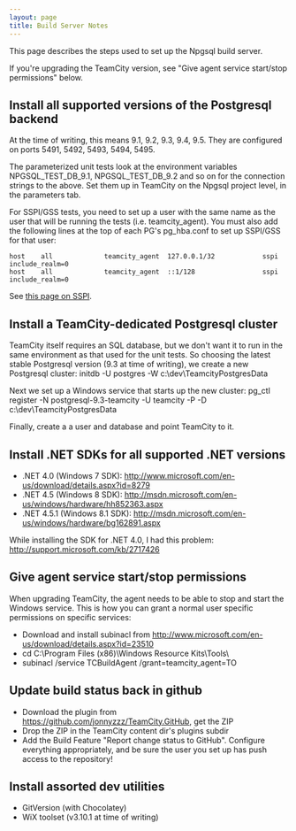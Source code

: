 ```yaml
---
layout: page
title: Build Server Notes
---
```


This page describes the steps used to set up the Npgsql build server.

If you're upgrading the TeamCity version, see "Give agent service start/stop permissions" below.

## Install all supported versions of the Postgresql backend

At the time of writing, this means 9.1, 9.2, 9.3, 9.4, 9.5. They are configured on ports 5491, 5492, 5493, 5494, 5495.

The parameterized unit tests look at the environment variables NPGSQL_TEST_DB_9.1, NPGSQL_TEST_DB_9.2 and so on for the connection strings to the above. Set them up in TeamCity on the Npgsql project level, in the parameters tab.

For SSPI/GSS tests, you need to set up a user with the same name as the user that will be running the tests (i.e. teamcity_agent).
You must also add the following lines at the top of each PG's pg_hba.conf to set up SSPI/GSS for that user:

```
host    all             teamcity_agent  127.0.0.1/32            sspi  include_realm=0
host    all             teamcity_agent  ::1/128                 sspi  include_realm=0
```

See [this page on SSPI](https://wiki.postgresql.org/wiki/Configuring_for_single_sign-on_using_SSPI_on_Windows).

## Install a TeamCity-dedicated Postgresql cluster

TeamCity itself requires an SQL database, but we don't want it to run in the same environment as that used for the unit tests. So choosing the latest stable Postgresql version (9.3 at time of writing), we create a new Postgresql cluster: initdb -U postgres -W c:\dev\TeamcityPostgresData

Next we set up a Windows service that starts up the new cluster: pg_ctl register -N postgresql-9.3-teamcity -U teamcity -P <password> -D c:\dev\TeamcityPostgresData

Finally, create a a user and database and point TeamCity to it.

## Install .NET SDKs for all supported .NET versions

* .NET 4.0 (Windows 7 SDK): http://www.microsoft.com/en-us/download/details.aspx?id=8279
* .NET 4.5 (Windows 8 SDK): http://msdn.microsoft.com/en-us/windows/hardware/hh852363.aspx
* .NET 4.5.1 (Windows 8.1 SDK): http://msdn.microsoft.com/en-us/windows/hardware/bg162891.aspx

While installing the SDK for .NET 4.0, I had this problem: http://support.microsoft.com/kb/2717426

## Give agent service start/stop permissions

When upgrading TeamCity, the agent needs to be able to stop and start the Windows service. This is how you can grant a normal user specific permissions on specific services:

 * Download and install subinacl from http://www.microsoft.com/en-us/download/details.aspx?id=23510
 * cd C:\Program Files (x86)\Windows Resource Kits\Tools\
 * subinacl /service TCBuildAgent /grant=teamcity_agent=TO

## Update build status back in github

* Download the plugin from https://github.com/jonnyzzz/TeamCity.GitHub, get the ZIP
* Drop the ZIP in the TeamCity content dir's plugins subdir
* Add the Build Feature "Report change status to GitHub". Configure everything appropriately, and be sure the user you set up has push access to the repository!

## Install assorted dev utilities

* GitVersion (with Chocolatey)
* WiX toolset (v3.10.1 at time of writing)
